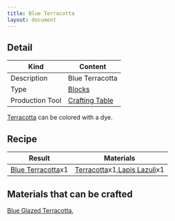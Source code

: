 ```yaml
---
title: Blue Terracotta
layout: document
---
```

## Detail

|Kind|Content|
|---|---|
|Description|Blue Terracotta|
|Type|[Blocks](Blocks)|
|Production Tool|[Crafting Table](Crafting_Table)|

[Terracotta](Terracotta) can be colored with a dye.

## Recipe

|Result|Materials|
|---|---|
|[Blue Terracotta](Blue_Terracotta)x1|[Terracotta](Terracotta)x1,[Lapis Lazuli](Lapis_Lazuli)x1|

## Materials that can be crafted

[Blue Glazed Terracotta](Blue_Glazed_Terracotta),

